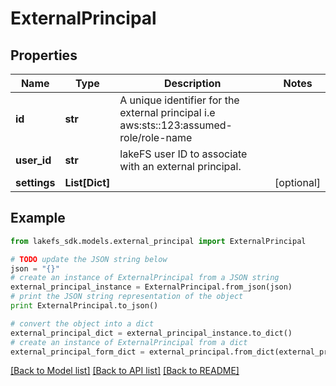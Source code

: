 # ExternalPrincipal


## Properties

Name | Type | Description | Notes
------------ | ------------- | ------------- | -------------
**id** | **str** | A unique identifier for the external principal i.e aws:sts::123:assumed-role/role-name | 
**user_id** | **str** | lakeFS user ID to associate with an external principal.  | 
**settings** | **List[Dict]** |  | [optional] 

## Example

```python
from lakefs_sdk.models.external_principal import ExternalPrincipal

# TODO update the JSON string below
json = "{}"
# create an instance of ExternalPrincipal from a JSON string
external_principal_instance = ExternalPrincipal.from_json(json)
# print the JSON string representation of the object
print ExternalPrincipal.to_json()

# convert the object into a dict
external_principal_dict = external_principal_instance.to_dict()
# create an instance of ExternalPrincipal from a dict
external_principal_form_dict = external_principal.from_dict(external_principal_dict)
```
[[Back to Model list]](../README.md#documentation-for-models) [[Back to API list]](../README.md#documentation-for-api-endpoints) [[Back to README]](../README.md)



